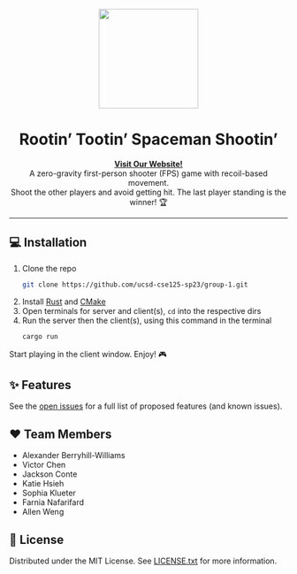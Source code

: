 <p align="center">
  <img width="180" src="https://icons-for-free.com/iconfiles/png/512/cosmos+helmet+safety+security+space+icon-1320168664149561684.png">
  <h1 align="center">Rootin’ Tootin’ Spaceman Shootin’</h1>
  <p align="center">
  <a href="https://cse125.ucsd.edu/2023/cse125g1/"><strong>Visit Our Website!</strong></a>
    <br />
    A zero-gravity first-person shooter (FPS) game with recoil-based movement.
    <br />
    Shoot the other players and avoid getting hit. The last player standing is the winner! 🏆
  </p>
</p>

---

## 💻 Installation

1. Clone the repo
    ```sh
    git clone https://github.com/ucsd-cse125-sp23/group-1.git
    ```
2. Install [Rust](https://www.rust-lang.org/tools/install) and [CMake](https://cmake.org/install/)
3. Open terminals for server and client(s), `cd` into the respective dirs
4. Run the server then the client(s), using this command in the terminal
    ```sh
    cargo run
    ```

Start playing in the client window. Enjoy! 🎮


## ✨ Features

See the [open issues](https://github.com/ucsd-cse125-sp23/group-1/issues) for a full list of proposed features (and known issues).

## ❤️ Team Members

- Alexander Berryhill-Williams
- Victor Chen
- Jackson Conte
- Katie Hsieh
- Sophia Klueter
- Farnia Nafarifard
- Allen Weng

## 📄 License

Distributed under the MIT License. See [LICENSE.txt](LICENSE.txt) for more information.